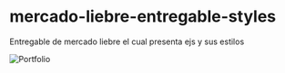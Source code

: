 # mercado-liebre-entregable-styles
Entregable de mercado liebre el cual presenta ejs y sus estilos

![Portfolio](https://user-images.githubusercontent.com/58121395/113718037-a3bfa600-96c2-11eb-9f39-6a99d118671c.png)
